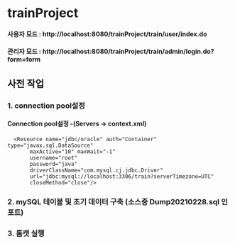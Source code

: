 # trainProject  



#### 사용자 모드 : http://localhost:8080/trainProject/train/user/index.do  
#### 관리자 모드 : http://localhost:8080/trainProject/train/admin/login.do?form=form    
  


## 사전 작업 
### 1. connection pool설정  
#### Connection pool설정 -(Servers -> context.xml)
      <Resource name="jdbc/oracle" auth="Container" type="javax.sql.DataSource"
           maxActive="10" maxWait="-1" 
           username="root" 
           password="java" 
           driverClassName="com.mysql.cj.jdbc.Driver"
           url="jdbc:mysql://localhost:3306/train?serverTimezone=UTC"	    
           closeMethod="close"/> 

### 2. mySQL 테이블 및 초기 데이터 구축 (소스중 Dump20210228.sql 인포트)  
### 3. 톰캣 실행 


